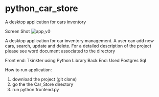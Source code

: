# python_car_store
A desktop application for cars inventory 

Screen Shot
![app_v0](https://user-images.githubusercontent.com/38576660/146998813-fb045745-fd80-41ba-90fa-dbbdb09bd8d6.PNG)


A desktop application for car inventory management. A user can add new cars, search, update and delete. For a detailed description of the project please see word document
associated to the directory 

Front end: Tkinkter using Python Library 
Back End: Used Postgres Sql 

How to run application:
1. download the project (git clone)
2. go the the Car_Store directory
3. run python frontend.py 



